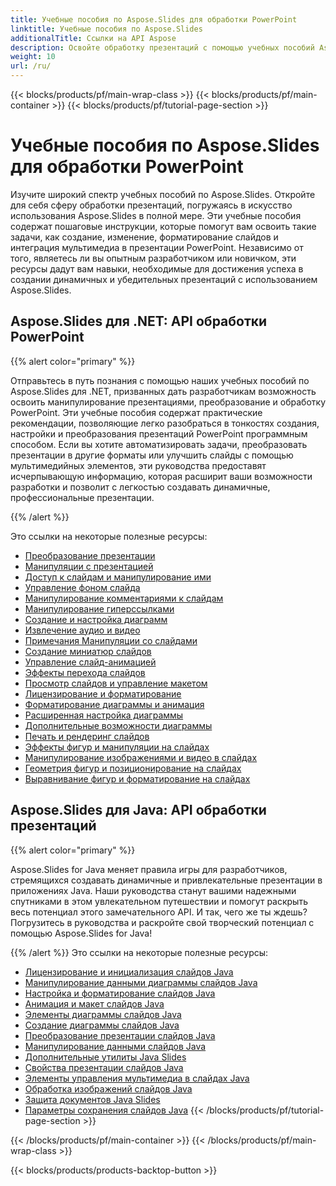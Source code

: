 ```yaml
---
title: Учебные пособия по Aspose.Slides для обработки PowerPoint
linktitle: Учебные пособия по Aspose.Slides
additionalTitle: Ссылки на API Aspose
description: Освойте обработку презентаций с помощью учебных пособий Aspose.Slides. Эффективно создавайте, изменяйте и улучшайте презентации PowerPoint. Преуспевайте в манипулировании динамическим контентом.
weight: 10
url: /ru/
---
```


{{< blocks/products/pf/main-wrap-class >}}
{{< blocks/products/pf/main-container >}}
{{< blocks/products/pf/tutorial-page-section >}}

# Учебные пособия по Aspose.Slides для обработки PowerPoint

Изучите широкий спектр учебных пособий по Aspose.Slides. Откройте для себя сферу обработки презентаций, погружаясь в искусство использования Aspose.Slides в полной мере. Эти учебные пособия содержат пошаговые инструкции, которые помогут вам освоить такие задачи, как создание, изменение, форматирование слайдов и интеграция мультимедиа в презентации PowerPoint. Независимо от того, являетесь ли вы опытным разработчиком или новичком, эти ресурсы дадут вам навыки, необходимые для достижения успеха в создании динамичных и убедительных презентаций с использованием Aspose.Slides.

## Aspose.Slides для .NET: API обработки PowerPoint
{{% alert color="primary" %}}

Отправьтесь в путь познания с помощью наших учебных пособий по Aspose.Slides для .NET, призванных дать разработчикам возможность освоить манипулирование презентациями, преобразование и обработку PowerPoint. Эти учебные пособия содержат практические рекомендации, позволяющие легко разобраться в тонкостях создания, настройки и преобразования презентаций PowerPoint программным способом. Если вы хотите автоматизировать задачи, преобразовать презентации в другие форматы или улучшить слайды с помощью мультимедийных элементов, эти руководства предоставят исчерпывающую информацию, которая расширит ваши возможности разработки и позволит с легкостью создавать динамичные, профессиональные презентации.

{{% /alert %}}

Это ссылки на некоторые полезные ресурсы:
- [Преобразование презентации](./net/presentation-conversion/)
- [Манипуляции с презентацией](./net/presentation-manipulation/)
- [Доступ к слайдам и манипулирование ими](./net/slide-access-and-manipulation/)
- [Управление фоном слайда](./net/slide-background-manipulation/)
- [Манипулирование комментариями к слайдам](./net/slide-comments-manipulation/)
- [Манипулирование гиперссылками](./net/hyperlink-manipulation/)
- [Создание и настройка диаграмм](./net/chart-creation-and-customization/)
- [Извлечение аудио и видео](./net/audio-and-video-extraction/)
- [Примечания Манипуляции со слайдами](./net/notes-slide-manipulation/)
- [Создание миниатюр слайдов](./net/slide-thumbnail-generation/)
- [Управление слайд-анимацией](./net/slide-animation-control/)
- [Эффекты перехода слайдов](./net/slide-transition-effects/)
- [Просмотр слайдов и управление макетом](./net/slide-view-and-layout-manipulation/)
- [Лицензирование и форматирование](./net/licensing-and-formatting/)
- [Форматирование диаграммы и анимация](./net/chart-formatting-and-animation/)
- [Расширенная настройка диаграммы](./net/advanced-chart-customization/)
- [Дополнительные возможности диаграммы](./net/additional-chart-features/)
- [Печать и рендеринг слайдов](./net/printing-and-rendering-in-slides/)
- [Эффекты фигур и манипуляции на слайдах](./net/shape-effects-and-manipulation-in-slides/)
- [Манипулирование изображениями и видео в слайдах](./net/image-and-video-manipulation-in-slides/)
- [Геометрия фигур и позиционирование на слайдах](./net/shape-geometry-and-positioning-in-slides/)
- [Выравнивание фигур и форматирование на слайдах](./net/shape-alignment-and-formatting-in-slides/)

## Aspose.Slides для Java: API обработки презентаций
{{% alert color="primary" %}}

Aspose.Slides for Java меняет правила игры для разработчиков, стремящихся создавать динамичные и привлекательные презентации в приложениях Java. Наши руководства станут вашими надежными спутниками в этом увлекательном путешествии и помогут раскрыть весь потенциал этого замечательного API. И так, чего же ты ждешь? Погрузитесь в руководства и раскройте свой творческий потенциал с помощью Aspose.Slides for Java!

{{% /alert %}}
Это ссылки на некоторые полезные ресурсы:
- [Лицензирование и инициализация слайдов Java](./java/licensing-and-initialization)
- [Манипулирование данными диаграммы слайдов Java](./java/chart-data-manipulation)
- [Настройка и форматирование слайдов Java](./java/customization-and-formatting)
- [Анимация и макет слайдов Java](./java/animation-and-layout)
- [Элементы диаграммы слайдов Java](./java/chart-elements)
- [Создание диаграммы слайдов Java](./java/chart-creation)
- [Преобразование презентации слайдов Java](./java/presentation-conversion)
- [Манипулирование данными слайдов Java](./java/data-manipulation)
- [Дополнительные утилиты Java Slides](./java/additional-utilities/)
- [Свойства презентации слайдов Java](./java/presentation-properties/)
- [Элементы управления мультимедиа в слайдах Java](./java/media-controls/)
- [Обработка изображений слайдов Java](./java/image-handling/)
- [Защита документов Java Slides](./java/document-protection/)
- [Параметры сохранения слайдов Java](./java/saving-options/)
{{< /blocks/products/pf/tutorial-page-section >}}

{{< /blocks/products/pf/main-container >}}
{{< /blocks/products/pf/main-wrap-class >}}

{{< blocks/products/products-backtop-button >}}
